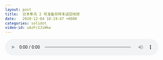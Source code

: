 ```yaml
---
layout: post
title:  日本隼鸟 2 号准备将样本送回地球
date:   2020-12-04 18:19:47 +0800
categories: solidot
video-id: uAzFcIJiWkw
---
```


<audio src="/assets/5b239f52be9f8378af9a5954ea9dbb79.mp3" style="width: 100%;" controls></audio>

